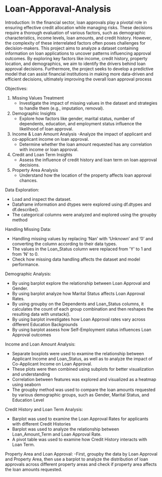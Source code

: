 # Loan-Apporaval-Analysis
                                                                                          
Introduction:
In the financial sector, loan approvals play a pivotal role in ensuring effective credit allocation while managing risks. These decisions require a thorough evaluation of various factors, such as demographic characteristics, income levels, loan amounts, and credit history. However, the complexity of these interrelated factors often poses challenges for decision-makers.
This project aims to analyze a dataset containing information on loan applications to uncover patterns influencing approval outcomes. By exploring key factors like income, credit history, property location, and demographics, we aim to identify the drivers behind loan approval decisions. Furthermore, the project seeks to develop a predictive model that can assist financial institutions in making more data-driven and efficient decisions, ultimately improving the overall loan approval process

Objectives:
1. Missing Values Treatment
    - Investigate the impact of missing values in the dataset and strategies to handle them (e.g., imputation, removal).
2. Demographic Insights
    - Explore how factors like gender, marital status, number of dependents, education, and employment status influence the likelihood of loan approval.
3. Income & Loan Amount Analysis
    -Analyze the impact of applicant and co-applicant income on loan approval.
    - Determine whether the loan amount requested has any correlation with income or loan approval.
4. Credit and Loan Term Insights
    -  Assess the influence of credit history and loan term on loan approval decisions.
5. Property Area Analysis
    -  Understand how the location of the property affects loan approval chances.

Data Exploration:		
- Load and inspect the dataset.
- Dataframe information and dtypes were explored using df.dtypes and df.describe().
- The categorical columns were analyzed and explored using the groupby  method
 
Handling Missing Data:
 - Handling missing values by replacing ‘Nan’ with ‘Unknown’ and ‘0’ and converting the column according to their data types. 
- The values in the Loan_Status column were replaced from 'Y' to 1 and from 'N' to 0.
- Check how missing data handling affects the dataset and model performance.

Demographic Analysis:
- By using barplot explore the relationship between Loan Approval and Gender.
- By using barplot analyze how Marital Status affects Loan Approval Rates.
- By using groupby on the Dependents  and Loan_Status columns, it calculates the count of each group combination and then reshapes the resulting data with unstack().
- By using barplot investigates how Loan Approval rates vary across different Education Backgrounds
- By using barplot assess how Self-Employment status influences Loan Approval outcomes

Income and Loan Amount Analysis:
- Separate boxplots were used to examine the relationship between Applicant Income and Loan_Status, as well as to analyze the impact of Co-Applicant Income on Loan Approval.
- These plots were then combined using subplots for better visualization and understanding
- Correlation between features was explored and visualized as a heatmap using seaborn 
- The groupby method was used to compare the loan amounts requested by various demographic groups, such as Gender, Marital Status, and Education Level


Credit History and Loan Term Analysis:
- Barplot was used to examine the Loan Approval Rates for applicants with different Credit Histories
- Barplot was used to analyze the relationship between Loan_Amount_Term and Loan Approval Rate.
- A pivot table was used to examine how Credit History interacts with Loan Term.

Property Area and Loan Approval:
  -First, groupby  the data by Loan Approval and Property Area, then use a barplot to analyze the distribution of loan approvals across different property areas and check if property area affects the loan amounts requested.

